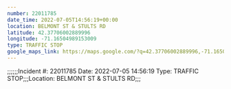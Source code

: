 ```yaml
---
number: 22011785
date_time: 2022-07-05T14:56:19+00:00
location: BELMONT ST & STULTS RD
latitude: 42.37706002889996
longitude: -71.16504989153009
type: TRAFFIC STOP
google_maps_link: https://maps.google.com/?q=42.37706002889996,-71.16504989153009
---
```


;;;;;;Incident #: 22011785  Date: 2022-07-05 14:56:19   Type: TRAFFIC STOP;;;Location: BELMONT ST & STULTS RD;;;
